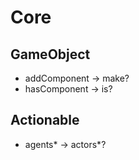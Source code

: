 # Core

## GameObject
- addComponent -> make?
- hasComponent -> is?

## Actionable
- agents* -> actors*?